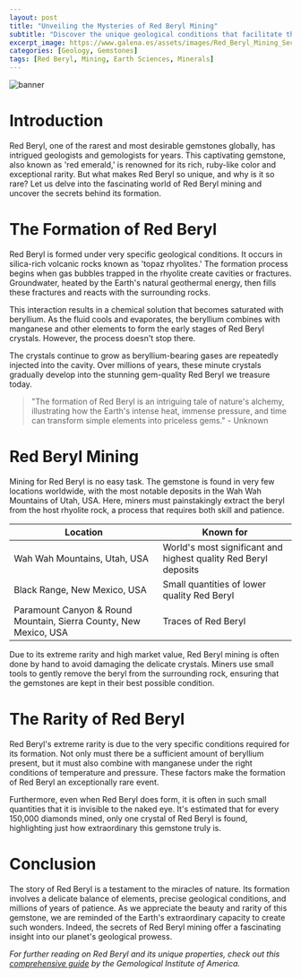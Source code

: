 ```yaml
---
layout: post
title: "Unveiling the Mysteries of Red Beryl Mining"
subtitle: "Discover the unique geological conditions that facilitate the formation of the rare and precious Red Beryl gemstone."
excerpt_image: https://www.galena.es/assets/images/Red_Beryl_Mining_Secrets.png
categories: [Geology, Gemstones]
tags: [Red Beryl, Mining, Earth Sciences, Minerals]
---
```


![banner](https://www.galena.es/assets/images/Red_Beryl_Mining_Secrets.png "A close-up view of red beryl crystals embedded in a rocky matrix, highlighting the unique geological conditions that contribute to their formation.")

# Introduction

Red Beryl, one of the rarest and most desirable gemstones globally, has intrigued geologists and gemologists for years. This captivating gemstone, also known as 'red emerald,' is renowned for its rich, ruby-like color and exceptional rarity. But what makes Red Beryl so unique, and why is it so rare? Let us delve into the fascinating world of Red Beryl mining and uncover the secrets behind its formation.

# The Formation of Red Beryl

Red Beryl is formed under very specific geological conditions. It occurs in silica-rich volcanic rocks known as 'topaz rhyolites.' The formation process begins when gas bubbles trapped in the rhyolite create cavities or fractures. Groundwater, heated by the Earth's natural geothermal energy, then fills these fractures and reacts with the surrounding rocks.

This interaction results in a chemical solution that becomes saturated with beryllium. As the fluid cools and evaporates, the beryllium combines with manganese and other elements to form the early stages of Red Beryl crystals. However, the process doesn't stop there.

The crystals continue to grow as beryllium-bearing gases are repeatedly injected into the cavity. Over millions of years, these minute crystals gradually develop into the stunning gem-quality Red Beryl we treasure today.

> "The formation of Red Beryl is an intriguing tale of nature's alchemy, illustrating how the Earth's intense heat, immense pressure, and time can transform simple elements into priceless gems." - Unknown

# Red Beryl Mining

Mining for Red Beryl is no easy task. The gemstone is found in very few locations worldwide, with the most notable deposits in the Wah Wah Mountains of Utah, USA. Here, miners must painstakingly extract the beryl from the host rhyolite rock, a process that requires both skill and patience.

| Location | Known for |
| --- | --- |
| Wah Wah Mountains, Utah, USA | World's most significant and highest quality Red Beryl deposits |
| Black Range, New Mexico, USA | Small quantities of lower quality Red Beryl |
| Paramount Canyon & Round Mountain, Sierra County, New Mexico, USA | Traces of Red Beryl |

Due to its extreme rarity and high market value, Red Beryl mining is often done by hand to avoid damaging the delicate crystals. Miners use small tools to gently remove the beryl from the surrounding rock, ensuring that the gemstones are kept in their best possible condition.

# The Rarity of Red Beryl

Red Beryl's extreme rarity is due to the very specific conditions required for its formation. Not only must there be a sufficient amount of beryllium present, but it must also combine with manganese under the right conditions of temperature and pressure. These factors make the formation of Red Beryl an exceptionally rare event.

Furthermore, even when Red Beryl does form, it is often in such small quantities that it is invisible to the naked eye. It's estimated that for every 150,000 diamonds mined, only one crystal of Red Beryl is found, highlighting just how extraordinary this gemstone truly is.

# Conclusion

The story of Red Beryl is a testament to the miracles of nature. Its formation involves a delicate balance of elements, precise geological conditions, and millions of years of patience. As we appreciate the beauty and rarity of this gemstone, we are reminded of the Earth's extraordinary capacity to create such wonders. Indeed, the secrets of Red Beryl mining offer a fascinating insight into our planet's geological prowess.

_For further reading on Red Beryl and its unique properties, check out this [comprehensive guide](https://www.gia.edu/UK-EN/gems/gem-encyclopedia/Red_Beryl) by the Gemological Institute of America._